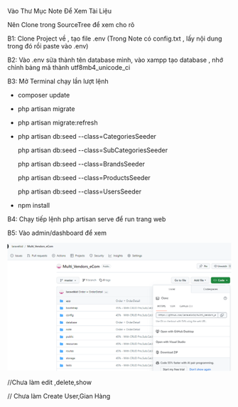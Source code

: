 <!-- ? Quản Lý Sàn Thương Mại Điện Tử  -->

Vào Thư Mục Note Để Xem Tài Liệu

Nên Clone trong SourceTree để xem cho rõ

B1: Clone Project về , tạo file .env (Trong Note có config.txt , lấy nội dung trong đó rồi paste vào .env)

B2: Vào .env sửa thành tên database mình, vào xampp tạo database , nhớ chỉnh bảng mã thành utf8mb4_unicode_ci

B3: Mở Terminal chạy lần lượt lệnh 

+ composer update
  
+ php artisan migrate
  
+ php artisan migrate:refresh
  
+ php artisan db:seed --class=CategoriesSeeder
  
  php artisan db:seed --class=SubCategoriesSeeder
  
  php artisan db:seed --class=BrandsSeeder
  
  php artisan db:seed --class=ProductsSeeder
  
  php artisan db:seed --class=UsersSeeder
  
+ npm install
  
B4: Chạy tiếp lệnh php artisan serve để run trang web

B5: Vào admin/dashboard để xem

![Clone](image.png)

//Chưa làm edit ,delete,show 

// Chưa làm Create User,Gian Hàng
